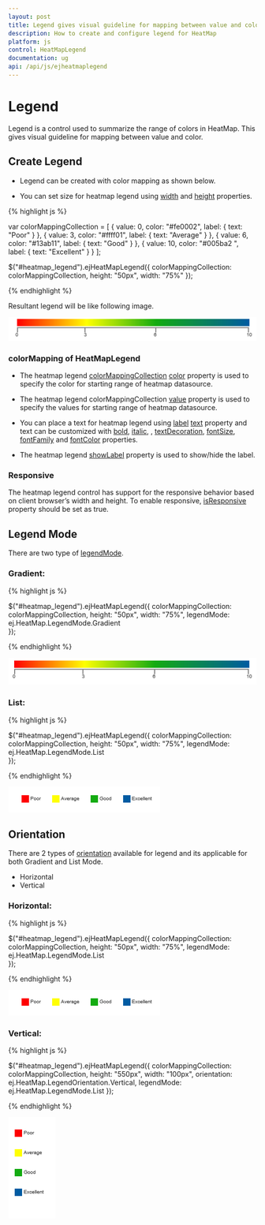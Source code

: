 ```yaml
---
layout: post
title: Legend gives visual guideline for mapping between value and color.
description: How to create and configure legend for HeatMap
platform: js
control: HeatMapLegend
documentation: ug
api: /api/js/ejheatmaplegend
---
```


# Legend

Legend is a control used to summarize the range of colors in HeatMap. This gives visual guideline for mapping between value and color.

## Create Legend

* Legend can be created with color mapping as shown below.

* You can set size for heatmap legend using [width](/api/js/ejheatmaplegend#members:width "width") and [height](/api/js/ejheatmaplegend#members:height "height") properties.

{% highlight js %}

var colorMappingCollection = [
    { value: 0, color: "#fe0002", label: { text: "Poor" } },
    { value: 3, color: "#ffff01", label: { text: "Average" } },
    { value: 6, color: "#13ab11", label: { text: "Good" } },
    { value: 10, color: "#005ba2 ", label: { text: "Excellent" } }
];

$("#heatmap_legend").ejHeatMapLegend({
    colorMappingCollection: colorMappingCollection,
    height: "50px",
    width: "75%"
});

{% endhighlight %}

Resultant legend will be like following image.

![](Legend_images/Legend_img1.png)

### colorMapping of HeatMapLegend

* The heatmap legend [colorMappingCollection](/api/js/ejheatmaplegend#members:colormappingcollection "colorMappingCollection") [color](/api/js/ejheatmaplegend#members:colormappingcollection-color "color") property is used to specify the color for starting range of heatmap datasource.

* The heatmap legend colorMappingCollection [value](/api/js/ejheatmaplegend#members:colormappingcollection-value "value") property is used to specify the values for starting range of heatmap datasource.

* You can place a text for heatmap legend using [label](/api/js/ejheatmaplegend#members:colormappingcollection-label "label") [text](/api/js/ejheatmaplegend#members:colormappingcollection-label-text "text") property and text can be customized with [bold](/api/js/ejheatmaplegend#members:colormappingcollection-label-bold "bold"), [italic](/api/js/ejheatmaplegend#members:colormappingcollection-label-italic "italic"), , [textDecoration](/api/js/ejheatmaplegend#members:colormappingcollection-label-textdecoration "textDecoration"), [fontSize](/api/js/ejheatmaplegend#members:colormappingcollection-label-fontsize "fontSize"), [fontFamily](/api/js/ejheatmaplegend#members:colormappingcollection-label-fontfamily "fontFamily") and [fontColor](/api/js/ejheatmaplegend#members:colormappingcollection-label-fontcolor "fontColor") properties.

* The heatmap legend [showLabel](/api/js/ejheatmaplegend#members:showlabel "showLabel") property is used to show/hide the label.

### Responsive

The heatmap legend control has support for the responsive behavior based on client browser’s width and height. To enable responsive, [isResponsive](/api/js/ejheatmaplegend#members:isresponsive "isResponsive") property should be set as true.
 
## Legend Mode

There are two type of [legendMode](/api/js/ejheatmaplegend#members:legendmode "legendMode").

### Gradient:

{% highlight js %} 

$("#heatmap_legend").ejHeatMapLegend({
    colorMappingCollection: colorMappingCollection,
    height: "50px",
    width: "75%",
    legendMode: ej.HeatMap.LegendMode.Gradient   
});
        
{% endhighlight %}

![](Legend_images/Legend_img2.png)

### List:

{% highlight js %} 

$("#heatmap_legend").ejHeatMapLegend({
    colorMappingCollection: colorMappingCollection,
    height: "50px",
    width: "75%",
    legendMode: ej.HeatMap.LegendMode.List   
});
        
{% endhighlight %}

![](Legend_images/Legend_img3.png)

## Orientation

There are 2 types of [orientation](/api/js/ejheatmaplegend#members:orientation "orientation") available for legend and its applicable for both Gradient and List Mode.

* Horizontal
* Vertical

### Horizontal:

{% highlight js %} 

$("#heatmap_legend").ejHeatMapLegend({
    colorMappingCollection: colorMappingCollection,
    height: "50px",
    width: "75%",
    legendMode: ej.HeatMap.LegendMode.List   
});
        
{% endhighlight %}

![](Legend_images/Legend_img3.png)

### Vertical:

{% highlight js %} 

$("#heatmap_legend").ejHeatMapLegend({
    colorMappingCollection: colorMappingCollection,
    height: "550px",
    width: "100px",
    orientation: ej.HeatMap.LegendOrientation.Vertical,
    legendMode: ej.HeatMap.LegendMode.List
});
        
{% endhighlight %}

![](Legend_images/Legend_img4.png)